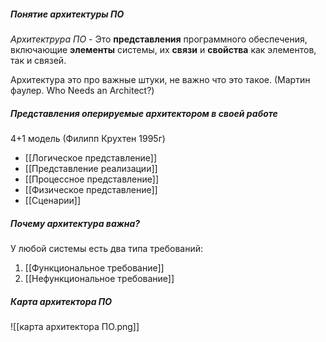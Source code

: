 ##### Понятие архитектуры ПО
*Архитектрура ПО* - Это **представления** программного обеспечения, включающие **элементы** системы, их **связи** и **свойства** как элементов, так и связей.
 
 Архитектура это про важные штуки, не важно что это такое. (Мартин фаулер. Who Needs an Architect?)
 

##### Представления оперируемые архитектором в своей работе
4+1 модель (Филипп Крухтен 1995г)
- [[Логическое представление]]
- [[Представление реализации]]
- [[Процессное представление]]
- [[Физическое представление]]
- [[Сценарии]]


##### Почему архитектура важна?
У любой системы есть два типа требований:
1. [[Функциональное требование]]
1. [[Нефункциональное требование]]

##### Карта архитектора ПО
![[карта архитектора ПО.png]]